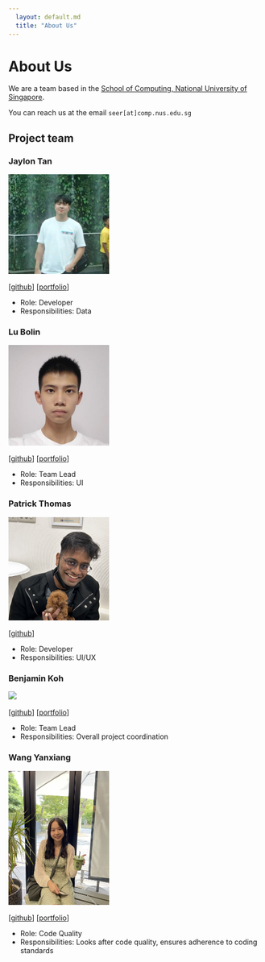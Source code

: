 ```yaml
---
  layout: default.md
  title: "About Us"
---
```


# About Us

We are a team based in the [School of Computing, National University of Singapore](http://www.comp.nus.edu.sg).

You can reach us at the email `seer[at]comp.nus.edu.sg`

## Project team

### Jaylon Tan

<img src="images/jaylontan.png" width="200px">

[[github](https://github.com/jaylontan)]
[[portfolio](team/jaylontan.md)]

* Role: Developer
* Responsibilities: Data

### Lu Bolin

<img src="images/lubolin.png" width="200px">

[[github](http://github.com/lubolin)]
[[portfolio](team/lubolin.md)]

* Role: Team Lead
* Responsibilities: UI

### Patrick Thomas

<img src="images/pastchum.png" width="200px">

[[github](http://github.com/pastchum)]

* Role: Developer
* Responsibilities: UI/UX

### Benjamin Koh

<img src="images/ben926.png" width="200px">

[[github](http://github.com/ben926)]
[[portfolio](team/benjaminkoh.md)]

* Role: Team Lead
* Responsibilities: Overall project coordination

### Wang Yanxiang

<img src="images/isawangyx.png" width="200px">

[[github](https://github.com/isawangyx)]
[[portfolio](team/wangyanxiang.md)]

* Role: Code Quality
* Responsibilities: Looks after code quality, ensures adherence to coding standards
